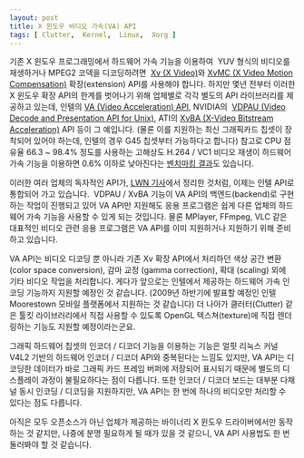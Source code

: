 ```yaml
---
layout: post
title: X 윈도우 비디오 가속(VA) API
tags: [ Clutter,  Kernel,  Linux,  Xorg ]
---
```


기존 X 윈도우 프로그래밍에서 하드웨어 가속 기능을 이용하여  YUV 형식의 비디오를 재생하거나 MPEG2 코덱을 디코딩하려면  [Xv (X Video)](http://en.wikipedia.org/wiki/X_video_extension)와 [XvMC (X Video Motion Compensation)](http://en.wikipedia.org/wiki/X-Video_Motion_Compensation) 확장(extension) API를 사용해야 합니다. 하지만 몇년 전부터 이러한 X 윈도우 확장 API의 한계를 벗어나기 위해 업체별로 각각 별도의 API 라이브러리를 제공하고 있는데, 인텔의 [VA (Video Acceleration) API](http://en.wikipedia.org/wiki/Video_Acceleration_API), NVIDIA의  [VDPAU (Video Decode and Presentation API for Unix)](http://en.wikipedia.org/wiki/VDPAU), ATI의 [XvBA (X-Video Bitstream Acceleration)](http://en.wikipedia.org/wiki/X-Video_Bitstream_Acceleration) API 등이 그 예입니다. (물론 이를 지원하는 최신 그래픽카드 칩셋이 장착되어 있어야 하는데, 인텔의 경우 G45 칩셋부터 가능하다고 합니다) 참고로 CPU 점유율 66.3 ~ 98.4% 정도를 사용하는 고해상도 H.264 / VC1 비디오 재생이 하드웨어 가속 기능을 이용하면 0.6% 이하로 낮아진다는 [벤치마킹 결과](http://gwenole.beauchesne.info/en/blog/2009/06/22/video_decode_acceleration_benchmarks)도 있습니다.

이러한 여러 업체의 독자적인 API가, [LWN 기사](http://lwn.net/Articles/339349/)에서 정리한 것처럼, 이제는 인텔 API로 통합되어 가고 있습니다.  VDPAU / XvBA 기능이 VA API의 백엔드(backend)로 구현하는 작업이 진행되고 있어 VA API만 지원해도 응용 프로그램은 쉽게 다른 업체의 하드웨어 가속 기능을 사용할 수 있게 되는 것입니다. 물론 MPlayer, FFmpeg, VLC 같은 대표적인 비디오 관련 응용 프로그램은 VA API를 이미 지원하거나 지원하기 위해 준비하고 있습니다.

VA API는 비디오 디코딩 뿐 아니라 기존 Xv 확장 API에서 처리하던 색상 공간 변환 (color space conversion), 감마 교정 (gamma correction), 확대 (scaling) 외에 기타 비디오 작업을 처리합니다. 게다가 앞으로는 인텔에서 제공하는 하드웨어 가속 인코딩 기능까지 지원할 예정인 것 같습니다. (2009년 하반기에 발표할 예정인 인텔 Moorestown 모바일 플랫폼에서 지원하는 것 같습니다) 더 나아가 클러터(Clutter) 같은 툴킷 라이브러리에서 직접 사용할 수 있도록 OpenGL 텍스쳐(texture)에 직접 렌더링하는 기능도 지원할 예정이라는군요.

그래픽 하드웨어 칩셋의 인코더 / 디코더 기능을 이용하는 기능은 얼핏 리눅스 커널 V4L2 기반의 하드웨어 인코더 / 디코더 API와 중복된다는 느낌도 있지만, VA API는 디코딩한 데이터가 바로 그래픽 카드 프레임 버퍼에 저장되어 표시되기 때문에 별도의 디스플레이 과정이 불필요하다는 점이 다릅니다. 또한 인코더 / 디코더 보드는 대부분 다채널 동시 인코딩 / 디코딩을 지원하지만, VA API는 한 번에 하나의 비디오만 처리할 수 있다는 점도 다릅니다.

아직은 모두 오픈소스가 아닌 업체가 제공하는 바이너리 X 윈도우 드라이버에서만 동작하는 것 같지만, 나중에 분명 필요하게 될 때가 있을 것 같으니, VA API 사용법도 한 번 둘러봐야 할 것 같습니다.
